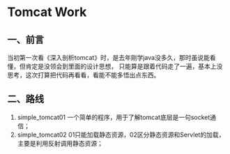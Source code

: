 # Tomcat Work

## 一、前言

当初第一次看《深入剖析tomcat》时，是去年刚学java没多久，那时虽说能看懂，但肯定是没领会到里面的设计思想，
只能算是跟着代码走了一遍，基本上没思考，这次打算把代码再看看，看能不能多悟出点东西。

## 二、路线

1. simple_tomcat01 一个简单的程序，用于了解tomcat底层是一句socket通信；
2. simple_tomcat02 01只能加载静态资源，02区分静态资源和Servlet的加载，主要是利用反射调用静态资源；
